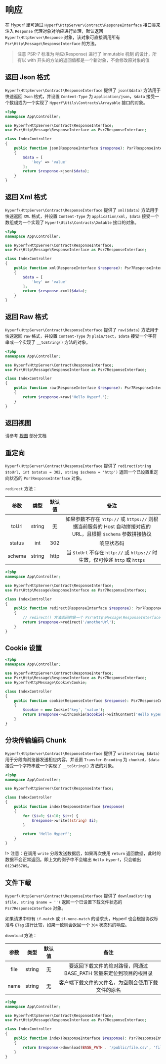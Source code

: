 # 响应

在 Hyperf 里可通过 `Hyperf\HttpServer\Contract\ResponseInterface` 接口类来注入 `Response` 代理对象对响应进行处理，默认返回 `Hyperf\HttpServer\Response` 对象，该对象可直接调用所有 `Psr\Http\Message\ResponseInterface` 的方法。

> 注意 PSR-7 标准为 响应(Response) 进行了 immutable 机制 的设计，所有以 with 开头的方法的返回值都是一个新对象，不会修改原对象的值

## 返回 Json 格式

`Hyperf\HttpServer\Contract\ResponseInterface` 提供了 `json($data)` 方法用于快速返回 `Json` 格式，并设置 `Content-Type` 为 `application/json`，`$data` 接受一个数组或为一个实现了 `Hyperf\Utils\Contracts\Arrayable` 接口的对象。

```php
<?php
namespace App\Controller;

use Hyperf\HttpServer\Contract\ResponseInterface;
use Psr\Http\Message\ResponseInterface as Psr7ResponseInterface;

class IndexController
{
    public function json(ResponseInterface $response): Psr7ResponseInterface
    {
        $data = [
            'key' => 'value'
        ];
        return $response->json($data);
    }
}
```

## 返回 Xml 格式

`Hyperf\HttpServer\Contract\ResponseInterface` 提供了 `xml($data)` 方法用于快速返回 `XML` 格式，并设置 `Content-Type` 为 `application/xml`，`$data` 接受一个数组或为一个实现了 `Hyperf\Utils\Contracts\Xmlable` 接口的对象。

```php
<?php
namespace App\Controller;

use Hyperf\HttpServer\Contract\ResponseInterface;
use Psr\Http\Message\ResponseInterface as Psr7ResponseInterface;

class IndexController
{
    public function xml(ResponseInterface $response): Psr7ResponseInterface
    {
        $data = [
            'key' => 'value'
        ];
        return $response->xml($data);
    }
}
```

## 返回 Raw 格式

`Hyperf\HttpServer\Contract\ResponseInterface` 提供了 `raw($data)` 方法用于快速返回 `raw` 格式，并设置 `Content-Type` 为 `plain/text`，`$data` 接受一个字符串或一个实现了 `__toString()` 方法的对象。

```php
<?php
namespace App\Controller;

use Hyperf\HttpServer\Contract\ResponseInterface;
use Psr\Http\Message\ResponseInterface as Psr7ResponseInterface;

class IndexController
{
    public function raw(ResponseInterface $response): Psr7ResponseInterface
    {
        return $response->raw('Hello Hyperf.');
    }
}
```

## 返回视图

请参考 [视图](zh-cn/view.md) 部分文档

## 重定向

`Hyperf\HttpServer\Contract\ResponseInterface` 提供了 `redirect(string $toUrl, int $status = 302, string $schema = 'http')` 返回一个已设置重定向状态的 `Psr7ResponseInterface` 对象。

`redirect` 方法：   

|  参数  |  类型  | 默认值 |                                                      备注                                                      |
|:------:|:------:|:------:|:--------------------------------------------------------------------------------------------------------------:|
| toUrl  | string |   无   | 如果参数不存在 `http://` 或 `https://` 则根据当前服务的 Host 自动拼接对应的 URL，且根据 `$schema` 参数拼接协议 |
| status |  int   |  302   |                                                   响应状态码                                                   |
| schema | string |  http  |                 当 `$toUrl` 不存在 `http://` 或 `https://` 时生效，仅可传递 `http` 或 `https`                  |

```php
<?php
namespace App\Controller;

use Hyperf\HttpServer\Contract\ResponseInterface;
use Psr\Http\Message\ResponseInterface as Psr7ResponseInterface;

class IndexController
{
    public function redirect(ResponseInterface $response): Psr7ResponseInterface
    {
        // redirect() 方法返回的是一个 Psr\Http\Message\ResponseInterface 对象，需再 return 回去
        return $response->redirect('/anotherUrl');
    }
}
```

## Cookie 设置

```php
<?php
namespace App\Controller;

use Hyperf\HttpServer\Contract\ResponseInterface;
use Psr\Http\Message\ResponseInterface as Psr7ResponseInterface;
use Hyperf\HttpMessage\Cookie\Cookie;

class IndexController
{
    public function cookie(ResponseInterface $response): Psr7ResponseInterface
    {
        $cookie = new Cookie('key', 'value');
        return $response->withCookie($cookie)->withContent('Hello Hyperf.');
    }
}
```

## 分块传输编码 Chunk

`Hyperf\HttpServer\Contract\ResponseInterface` 提供了 `write(string $data)` 用于分段向浏览器发送相应内容，并设置 `Transfer-Encoding` 为 `chunked`，`$data` 接受一个字符串或一个实现了 `__toString()` 方法的对象。

```php
<?php
namespace App\Controller;

use Hyperf\HttpServer\Contract\ResponseInterface;

class IndexController
{
    public function index(ResponseInterface $response)
    {
        for ($i=0; $i<10; $i++) {
            $response->write((string) $i);
        }

        return 'Hello Hyperf';
    }
}
```

!> 注意：在调用 `write` 分段发送数据后，如果再次使用 `return` 返回数据，此时的数据不会正常返回。即上文的例子中不会输出 `Hello Hyperf`，只会输出 `0123456789`。

## 文件下载

`Hyperf\HttpServer\Contract\ResponseInterface` 提供了 `download(string $file, string $name = '')` 返回一个已设置下载文件状态的 `Psr7ResponseInterface` 对象。

如果请求中带有 `if-match` 或 `if-none-match` 的请求头，Hyperf 也会根据协议标准与 `ETag` 进行比较，如果一致则会返回一个 `304` 状态码的响应。

`download` 方法：   

| 参数 |  类型  | 默认值 |                                备注                                 |
|:----:|:------:|:------:|:-------------------------------------------------------------------:|
| file | string |   无   | 要返回下载文件的绝对路径，同通过 BASE_PATH 常量来定位到项目的根目录 |
| name | string |   无   |         客户端下载文件的文件名，为空则会使用下载文件的原名          |


```php
<?php
namespace App\Controller;

use Hyperf\HttpServer\Contract\ResponseInterface;
use Psr\Http\Message\ResponseInterface as Psr7ResponseInterface;

class IndexController
{
    public function index(ResponseInterface $response): Psr7ResponseInterface
    {
        return $response->download(BASE_PATH . '/public/file.csv', 'filename.csv');
    }
}
```
